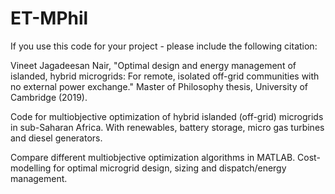 # ET-MPhil

If you use this code for your project - please include the following citation:

Vineet Jagadeesan Nair, "Optimal design and energy management of islanded, hybrid microgrids: For remote, isolated off-grid communities with no external power exchange." Master of Philosophy thesis, University of Cambridge (2019).

Code for multiobjective optimization of hybrid islanded (off-grid) microgrids in sub-Saharan Africa. With renewables, battery storage, micro gas turbines and diesel generators. 

Compare different multiobjective optimization algorithms in MATLAB. Cost-modelling for optimal microgrid design, sizing and dispatch/energy management.

